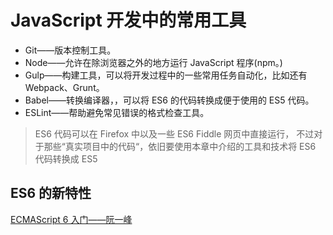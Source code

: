 # JavaScript 开发中的常用工具

- Git——版本控制工具。
- Node——允许在除浏览器之外的地方运行 JavaScript 程序(npm。)
- Gulp——构建工具，可以将开发过程中的一些常用任务自动化，比如还有 Webpack、Grunt。
- Babel——转换编译器，，可以将 ES6 的代码转换成便于使用的 ES5 代码。
- ESLint——帮助避免常见错误的格式检查工具。

> ES6 代码可以在 Firefox 中以及一些 ES6 Fiddle 网页中直接运行， 不过对于那些“真实项目中的代码“，依旧要使用本章中介绍的工具和技术将 ES6 代码转换成 ES5

## ES6 的新特性

[ECMAScript 6 入门——阮一峰](https://es6.ruanyifeng.com/#docs/class-extends)
